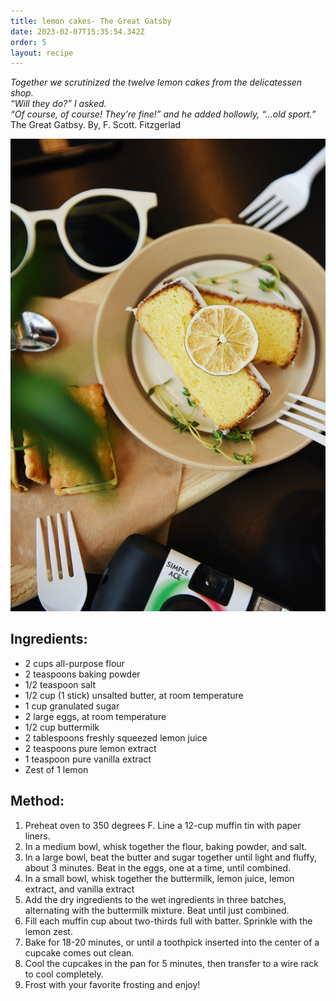 ```yaml
---
title: lemon cakes- The Great Gatsby
date: 2023-02-07T15:35:54.342Z
order: 5
layout: recipe
---
```

*Together we scrutinized the twelve lemon cakes from the delicatessen shop.*\
*“Will they do?” I asked.*\
*“Of course, of course! They’re fine!” and he added hollowly, “…old sport.”*\
The Great Gatbsy. By, F. Scott. Fitzgerlad

![lemon cake on plate surrounded by forks and sun glasses](../uploads/suhyeon-choi-xuhamfz0ok-unsplash.jpg "lemon cake")

## **Ingredients:**

* 2 cups all-purpose flour
* 2 teaspoons baking powder
* 1/2 teaspoon salt
* 1/2 cup (1 stick) unsalted butter, at room temperature 
* 1 cup granulated sugar
* 2 large eggs, at room temperature
* 1/2 cup buttermilk
* 2 tablespoons freshly squeezed lemon juice 
* 2 teaspoons pure lemon extract 
* 1 teaspoon pure vanilla extract 
* Zest of 1 lemon

## **Method:**

1. Preheat oven to 350 degrees F. Line a 12-cup muffin tin with paper liners.
2. In a medium bowl, whisk together the flour, baking powder, and salt.
3. In a large bowl, beat the butter and sugar together until light and fluffy, about 3 minutes. Beat in the eggs, one at a time, until combined.
4. In a small bowl, whisk together the buttermilk, lemon juice, lemon extract, and vanilla extract
5. Add the dry ingredients to the wet ingredients in three batches, alternating with the buttermilk mixture. Beat until just combined.
6. Fill each muffin cup about two-thirds full with batter. Sprinkle with the lemon zest.
7. Bake for 18-20 minutes, or until a toothpick inserted into the center of a cupcake comes out clean.
8. Cool the cupcakes in the pan for 5 minutes, then transfer to a wire rack to cool completely.
9. Frost with your favorite frosting and enjoy!